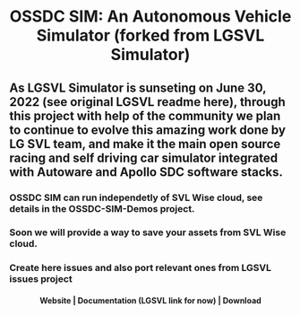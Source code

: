 <h1 align="center">OSSDC SIM: An Autonomous Vehicle Simulator (forked from LGSVL Simulator)</h1>

## As LGSVL Simulator is sunseting on June 30, 2022 (see original LGSVL readme <a href="https://github.com/OSSDC/OSSDC-SIM/blob/release-2021.3/README_LGSVL.md" style="text-decoration: none">here</a>), through this project with help of the community we plan to continue to evolve this amazing work done by LG SVL team, and make it the main open source racing and self driving car simulator integrated with Autoware and Apollo SDC software stacks.

### OSSDC SIM can run independetly of SVL Wise cloud, see details in the <a href="https://github.com/OSSDC/OSSDC-SIM-Demos" style="text-decoration: none">OSSDC-SIM-Demos</a> project.

### Soon we will provide a way to save your assets from SVL Wise cloud.

### Create <a href="https://github.com/OSSDC/OSSDC-SIM/issues" style="text-decoration: none">here</a> issues and also port relevant ones from <a href="https://github.com/lgsvl/simulator/issues" style="text-decoration: none">LGSVL issues</a> project


<div align="center">
  <h4>
    <a href="https://github.com/OSSDC/OSSDC-SIM" style="text-decoration: none">
    Website</a>
    <span> | </span>
    <a href="https://svlsimulator.com/docs" style="text-decoration: none">
    Documentation (LGSVL link for now)</a>
    <span> | </span>
    <a href="https://github.com/OSSDC/OSSDC-SIM/releases/latest" style="text-decoration: none">
    Download</a>
  </h4>
</div>
